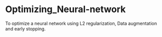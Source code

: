 # Optimizing_Neural-network

To optimize a neural network using L2 regularization, Data augmentation and early stopping.
